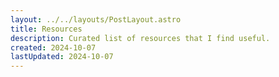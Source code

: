 ```yaml
---
layout: ../../layouts/PostLayout.astro
title: Resources
description: Curated list of resources that I find useful.
created: 2024-10-07
lastUpdated: 2024-10-07
---
```

